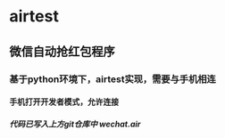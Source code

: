 # airtest
## 微信自动抢红包程序
### 基于python环境下，airtest实现，需要与手机相连
#### 手机打开开发者模式，允许连接
##### 代码已写入上方git仓库中  wechat.air

